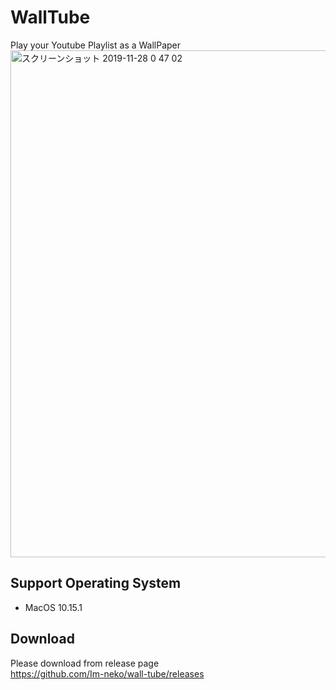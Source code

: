 # WallTube
Play your Youtube Playlist as a WallPaper
<img width="811" alt="スクリーンショット 2019-11-28 0 47 02" src="https://user-images.githubusercontent.com/29516245/69737970-a928ea00-1178-11ea-83aa-f2c4ecf5f402.png">

## Support Operating System
- MacOS 10.15.1 

## Download
Please download from release page  
https://github.com/Im-neko/wall-tube/releases
